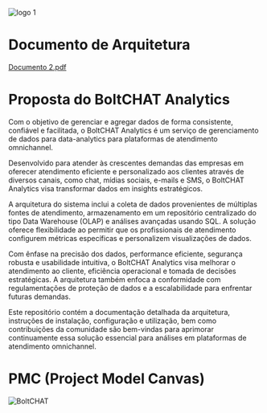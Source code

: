 ![logo 1](https://github.com/arthur65535/Arquitetura_de_Software/assets/29666978/01501f4a-5181-4629-9865-ff449eae1468)

# Documento de Arquitetura

[Documento 2.pdf](https://github.com/arthur65535/Arquitetura_de_Software/files/12340421/Documento.2.pdf)

# Proposta do BoltCHAT Analytics
Com o objetivo de gerenciar e agregar dados de forma consistente, confiável e facilitada, o BoltCHAT Analytics é um serviço de gerenciamento de dados para data-analytics para plataformas de atendimento omnichannel.

Desenvolvido para atender às crescentes demandas das empresas em oferecer atendimento eficiente e personalizado aos clientes através de diversos canais, como chat, mídias sociais, e-mails e SMS, o BoltCHAT Analytics visa transformar dados em insights estratégicos.

A arquitetura do sistema inclui a coleta de dados provenientes de múltiplas fontes de atendimento, armazenamento em um repositório centralizado do tipo Data Warehouse (OLAP) e análises avançadas usando SQL. A solução oferece flexibilidade ao permitir que os profissionais de atendimento configurem métricas específicas e personalizem visualizações de dados.

Com ênfase na precisão dos dados, performance eficiente, segurança robusta e usabilidade intuitiva, o BoltCHAT Analytics visa melhorar o atendimento ao cliente, eficiência operacional e tomada de decisões estratégicas. A arquitetura também enfoca a conformidade com regulamentações de proteção de dados e a escalabilidade para enfrentar futuras demandas.

Este repositório contém a documentação detalhada da arquitetura, instruções de instalação, configuração e utilização, bem como contribuições da comunidade são bem-vindas para aprimorar continuamente essa solução essencial para análises em plataformas de atendimento omnichannel.

# PMC (Project Model Canvas)

![BoltCHAT](https://github.com/arthur65535/Arquitetura_de_Software/assets/29666978/b09d29f0-1987-473a-9db7-7f4a2e6796e1)

